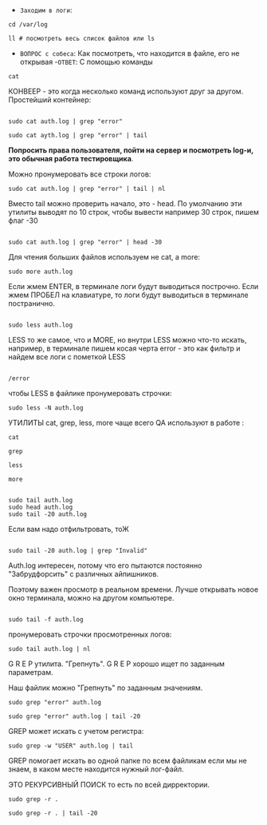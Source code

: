 - `Заходим в логи`:
```
cd /var/log

ll # посмотреть весь список файлов или ls

```
- `ВОПРОС с собеса`: Как посмотреть, что находится в файле,
его не открывая
-`ОТВЕТ`: С помощью команды 
```
cat
```
КОНВЕЕР - это когда несколько команд используют друг за другом. Простейший контейнер:

```

sudo cat auth.log | grep "error"

```
```
sudo cat ayth.log | grep "error" | tail

```
**Попросить права пользователя, пойти на сервер и посмотреть log-и, это обычная работа тестировщика**.

Можно пронумеровать все строки логов:
```
sudo cat auth.log | grep "error" | tail | nl

```
Вместо tail можно проверить начало, это - head. По умолчанию эти утилиты выводят по 10 строк, чтобы вывести например 30 строк, 
пишем флаг -30

```

sudo cat auth.log | grep "error" | head -30

```
Для чтения больших файлов используем не cat, a more:

```
sudo more auth.log
```
Если жмем ENTER, в терминале логи будут выводиться построчно. 
Если жмем ПРОБЕЛ на клавиатуре, то логи будут выводиться в терминале постранично.

```

sudo less auth.log

```
LESS то же самое, что и MORE, но внутри LESS можно что-то искать, 
например, в терминале пишем косая черта error - это как фильтр и найдем все логи с пометкой LESS

```

/error

```
чтобы LESS в файлике пронумеровать строчки:
```
sudo less -N auth.log

```

УТИЛИТЫ  cat, grep, less, more чаще всего QA используют в работе :

```
cat
```
```
grep
```
```
less
```
```
more
```
```

sudo tail auth.log
sudo head auth.log
sudo tail -20 auth.log

```
Если вам надо отфильтровать, тоЖ

```

sudo tail -20 auth.log | grep "Invalid"

```

Auth.log интересен, потому что его пытаются постоянно "Забрудфорсить" с различных айпишников.

Поэтому важен просмотр в реальном времени. Лучше открывать новое окно терминала, можно на другом компьютере.

```

sudo tail -f auth.log

```
пронумеровать строчки просмотренных логов:

```
sudo tail auth.log | nl

```
G R E P утилита. "Грепнуть". G R E P хорошо ищет по заданным параметрам.

Наш файлик можно "Грепнуть" по заданным значениям.

```
sudo grep "error" auth.log

sudo grep "error" auth.log | tail -20

```

GREP может искать с учетом регистра:

```
sudo grep -w "USER" auth.log | tail
```

GREP помогает искать во одной папке по всем файликам если мы не знаем, в каком месте находится нужный лог-файл. 

ЭТО РЕКУРСИВНЫЙ ПОИСК то есть по всей дирректории.

```
sudo grep -r .

sudo grep -r . | tail -20

```


